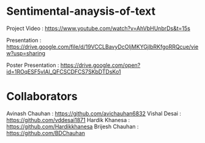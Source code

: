 # Sentimental-anaysis-of-text


Project Video : https://www.youtube.com/watch?v=AhVbHUnbrDs&t=15s

Presentation : https://drive.google.com/file/d/19VCCLBavyDcOIjMKYGjlbRKfgoRRQcue/view?usp=sharing

Poster Presentation : https://drive.google.com/open?id=1ROqESF5vIAl_QFCSCDFCS7SKbDTDsKo1

# Collaborators

Avinash Chauhan : https://github.com/avichauhan6832
Vishal Desai : https://github.com/vddesai1871
Hardik Khanesa : https://github.com/Hardikkhanesa
Brijesh Chauhan : https://github.com/BDChauhan
